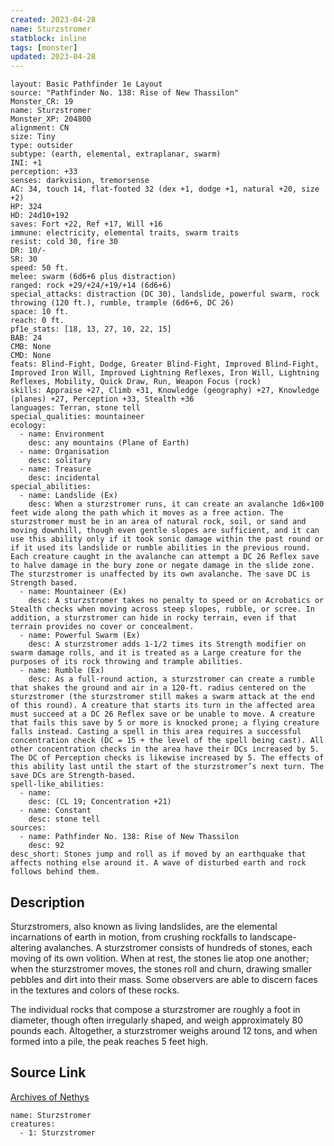 ```yaml
---
created: 2023-04-28
name: Sturzstromer
statblock: inline
tags: [monster]
updated: 2023-04-28
---
```

```statblock
layout: Basic Pathfinder 1e Layout
source: "Pathfinder No. 138: Rise of New Thassilon"
Monster_CR: 19
name: Sturzstromer
Monster_XP: 204800
alignment: CN
size: Tiny
type: outsider
subtype: (earth, elemental, extraplanar, swarm)
INI: +1
perception: +33
senses: darkvision, tremorsense
AC: 34, touch 14, flat-footed 32 (dex +1, dodge +1, natural +20, size +2)
HP: 324
HD: 24d10+192
saves: Fort +22, Ref +17, Will +16
immune: electricity, elemental traits, swarm traits
resist: cold 30, fire 30
DR: 10/-
SR: 30
speed: 50 ft.
melee: swarm (6d6+6 plus distraction)
ranged: rock +29/+24/+19/+14 (6d6+6)
special_attacks: distraction (DC 30), landslide, powerful swarm, rock throwing (120 ft.), rumble, trample (6d6+6, DC 26)
space: 10 ft.
reach: 0 ft.
pf1e_stats: [18, 13, 27, 10, 22, 15]
BAB: 24
CMB: None
CMD: None
feats: Blind-Fight, Dodge, Greater Blind-Fight, Improved Blind-Fight, Improved Iron Will, Improved Lightning Reflexes, Iron Will, Lightning Reflexes, Mobility, Quick Draw, Run, Weapon Focus (rock)
skills: Appraise +27, Climb +31, Knowledge (geography) +27, Knowledge (planes) +27, Perception +33, Stealth +36
languages: Terran, stone tell
special_qualities: mountaineer
ecology:
  - name: Environment
    desc: any mountains (Plane of Earth)
  - name: Organisation
    desc: solitary
  - name: Treasure
    desc: incidental
special_abilities:
  - name: Landslide (Ex)
    desc: When a sturzstromer runs, it can create an avalanche 1d6×100 feet wide along the path which it moves as a free action. The sturzstromer must be in an area of natural rock, soil, or sand and moving downhill, though even gentle slopes are sufficient, and it can use this ability only if it took sonic damage within the past round or if it used its landslide or rumble abilities in the previous round. Each creature caught in the avalanche can attempt a DC 26 Reflex save to halve damage in the bury zone or negate damage in the slide zone. The sturzstromer is unaffected by its own avalanche. The save DC is Strength based.
  - name: Mountaineer (Ex)
    desc: A sturzstromer takes no penalty to speed or on Acrobatics or Stealth checks when moving across steep slopes, rubble, or scree. In addition, a sturzstromer can hide in rocky terrain, even if that terrain provides no cover or concealment.
  - name: Powerful Swarm (Ex)
    desc: A sturzstromer adds 1-1/2 times its Strength modifier on swarm damage rolls, and it is treated as a Large creature for the purposes of its rock throwing and trample abilities.
  - name: Rumble (Ex)
    desc: As a full-round action, a sturzstromer can create a rumble that shakes the ground and air in a 120-ft. radius centered on the sturzstromer (the sturzstromer still makes a swarm attack at the end of this round). A creature that starts its turn in the affected area must succeed at a DC 26 Reflex save or be unable to move. A creature that fails this save by 5 or more is knocked prone; a flying creature falls instead. Casting a spell in this area requires a successful concentration check (DC = 15 + the level of the spell being cast). All other concentration checks in the area have their DCs increased by 5. The DC of Perception checks is likewise increased by 5. The effects of this ability last until the start of the sturzstromer’s next turn. The save DCs are Strength-based.
spell-like_abilities:
  - name:
    desc: (CL 19; Concentration +21)
  - name: Constant
    desc: stone tell
sources:
  - name: Pathfinder No. 138: Rise of New Thassilon
    desc: 92
desc_short: Stones jump and roll as if moved by an earthquake that affects nothing else around it. A wave of disturbed earth and rock follows behind them.
```
## Description
Sturzstromers, also known as living landslides, are the elemental incarnations of earth in motion, from crushing rockfalls to landscape-altering avalanches. A sturzstromer consists of hundreds of stones, each moving of its own volition. When at rest, the stones lie atop one another; when the sturzstromer moves, the stones roll and churn, drawing smaller pebbles and dirt into their mass. Some observers are able to discern faces in the textures and colors of these rocks.

 The individual rocks that compose a sturzstromer are roughly a foot in diameter, though often irregularly shaped, and weigh approximately 80 pounds each. Altogether, a sturzstromer weighs around 12 tons, and when formed into a pile, the peak reaches 5 feet high.
## Source Link
[Archives of Nethys](https://aonprd.com/MonsterDisplay.aspx?ItemName=Sturzstromer)
```encounter-table
name: Sturzstromer
creatures:
  - 1: Sturzstromer
```
